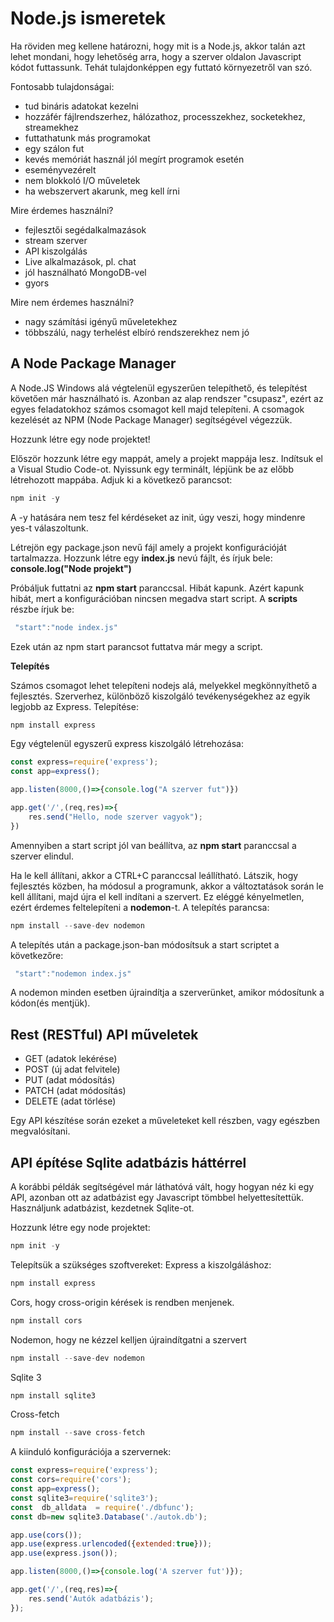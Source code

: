 # Node.js ismeretek

Ha röviden meg kellene határozni, hogy mit is a Node.js, akkor talán azt lehet mondani, hogy lehetőség arra, hogy a szerver oldalon Javascript kódot futtassunk. Tehát tulajdonképpen egy futtató környezetről van szó.

Fontosabb tulajdonságai:
 - tud bináris adatokat kezelni
 - hozzáfér fájlrendszerhez, hálózathoz, processzekhez, socketekhez, streamekhez
 - futtathatunk más programokat
 - egy szálon fut
 - kevés memóriát használ jól megírt programok esetén
 - eseményvezérelt
 - nem blokkoló I/O műveletek
 - ha webszervert akarunk, meg kell írni

Mire érdemes használni?
 - fejlesztői segédalkalmazások
 - stream szerver
 - API kiszolgálás
 - Live alkalmazások, pl. chat
 - jól használható MongoDB-vel
 - gyors

Mire nem érdemes használni?
 - nagy számítási igényű műveletekhez
 - többszálú, nagy terhelést elbíró rendszerekhez nem jó
 
 ## A Node Package Manager
 
 A Node.JS Windows alá végtelenül egyszerűen telepíthető, és telepítést követően már használható is. Azonban az alap rendszer "csupasz", ezért az egyes feladatokhoz számos csomagot kell majd telepíteni. A csomagok kezelését az NPM (Node Package Manager) segítségével végezzük.
 
Hozzunk létre egy node projektet!

Először hozzunk létre egy mappát, amely a projekt mappája lesz.
Indítsuk el a Visual Studio Code-ot.
Nyissunk egy terminált, lépjünk be az előbb létrehozott mappába.
Adjuk ki a következő parancsot:
```javascript
npm init -y
```
A -y hatására nem tesz fel kérdéseket az init, úgy veszi, hogy mindenre yes-t válaszoltunk. 

Létrejön egy package.json nevű fájl amely a projekt konfigurációját tartalmazza.
Hozzunk létre egy **index.js** nevú fájlt, és írjuk bele: **console.log("Node projekt")**

Próbáljuk futtatni az **npm start** paranccsal.
Hibát kapunk. Azért kapunk hibát, mert a konfigurációban nincsen megadva start script. A **scripts** részbe írjuk be:
```js
 "start":"node index.js"
```
Ezek után az npm start parancsot futtatva már megy a script.

**Telepítés**

Számos csomagot lehet telepíteni nodejs alá, melyekkel megkönnyíthető a fejlesztés.
Szerverhez, különböző kiszolgáló tevékenységekhez az egyik legjobb az Express.
Telepítése: 
```js
npm install express
```
Egy végtelenül egyszerű express kiszolgáló létrehozása:
```js
const express=require('express');
const app=express();

app.listen(8000,()=>{console.log("A szerver fut")})

app.get('/',(req,res)=>{
    res.send("Hello, node szerver vagyok");
})
```
Amennyiben a start script jól van beállítva, az **npm start** paranccsal a szerver elindul.

Ha le kell állítani, akkor a CTRL+C paranccsal leállítható. Látszik, hogy fejlesztés közben, ha módosul a programunk, akkor a változtatások során le kell állítani, majd újra el kell indítani a szervert. Ez eléggé kényelmetlen, ezért érdemes feltelepíteni a **nodemon**-t.
A telepítés parancsa:
```js
npm install --save-dev nodemon
```
A telepítés után a package.json-ban módosítsuk a start scriptet a következőre:
```js
 "start":"nodemon index.js"
```
A nodemon minden esetben újraindítja a szerverünket, amikor módosítunk a kódon(és mentjük).

## Rest (RESTful) API műveletek
 - GET (adatok lekérése)
 - POST (új adat felvitele)
 - PUT (adat módosítás)
 - PATCH (adat módosítás)
 - DELETE (adat törlése)

Egy API készítése során ezeket a műveleteket kell részben, vagy egészben megvalósítani.

## API építése Sqlite adatbázis háttérrel

A korábbi példák segítségével már láthatóvá vált, hogy hogyan néz ki egy API, azonban ott az adatbázist egy Javascript tömbbel helyettesítettük. Használjunk adatbázist, kezdetnek Sqlite-ot. 

Hozzunk létre egy node projektet:
```js
npm init -y
```
Telepítsük a szükséges szoftvereket:
Express a kiszolgáláshoz:
```js
npm install express
```
Cors, hogy cross-origin kérések is rendben menjenek.
```js
npm install cors
```
Nodemon, hogy ne kézzel kelljen újraindítgatni a szervert
```js
npm install --save-dev nodemon
```
Sqlite 3
```js
npm install sqlite3
```
Cross-fetch
```js
npm install --save cross-fetch
```
A kiinduló konfigurációja a szervernek:
```js
const express=require('express');
const cors=require('cors');
const app=express();
const sqlite3=require('sqlite3');
const  db_alldata  = require('./dbfunc');
const db=new sqlite3.Database('./autok.db');

app.use(cors());
app.use(express.urlencoded({extended:true}));
app.use(express.json());

app.listen(8000,()=>{console.log('A szerver fut')});

app.get('/',(req,res)=>{
    res.send('Autók adatbázis');
});
```
